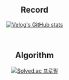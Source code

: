 <div align="center">
  
## Record
[![Velog's GitHub stats](https://velog-readme-stats.vercel.app/api?name=joohuii96)](https://velog-readme-stats.vercel.app/api/redirect?name=joohuii96)

</br>

## Algorithm 
[![Solved.ac 프로필](http://mazassumnida.wtf/api/v2/generate_badge?boj=doohui96)](https://solved.ac/doohui96)
</div>

